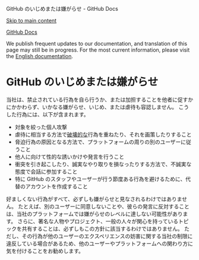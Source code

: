 GitHub のいじめまたは嫌がらせ - GitHub Docs

[Skip to main content](#main-content)

[](/ja)[GitHub Docs](/ja)

We publish frequent updates to our documentation, and translation of this page may still be in progress. For the most current information, please visit the [English documentation](/en).

GitHub のいじめまたは嫌がらせ
==========

当社は、禁止されている行為を自ら行うか、または加担することを他者に促すかにかかわらず、いかなる嫌がらせ、いじめ、または虐待も容認しません。 こうした行為には、以下が含まれます。

* 対象を絞った個人攻撃
* 虐待に相当する方法で[破壊的な](/ja/github/site-policy/github-disrupting-the-experience-of-other-users)行為を重ねたり、それを画策したりすること
* 脅迫行為の原因となる方法で、プラットフォームの周りの別のユーザーに従うこと
* 他人に向けて性的な誘いかけや発言を行うこと
* 衝突を引き起こしたり、誠実なやり取りを損なったりする方法で、不誠実な態度で会話に参加すること
* 特に GitHub のスタッフやユーザーが行う節度ある行為を避けるために、代替のアカウントを作成すること

好ましくない行為がすべて、必ずしも嫌がらせと見なされるわけではありません。 たとえば、別のユーザーに同意しないことや、彼らの発言に反対することは、当社のプラットフォームでは嫌がらせのレベルに達しない可能性があります。 さらに、著名な人物やプロジェクト、一般の人々が関心を持っているトピックを共有することは、必ずしもこの方針に該当するわけではありません。 ただし、その行為が他のユーザーのエクスペリエンスの妨害に関する当社の制限に違反している場合があるため、他のユーザーやプラットフォームへの関わり方に気を付けることをお勧めします。
